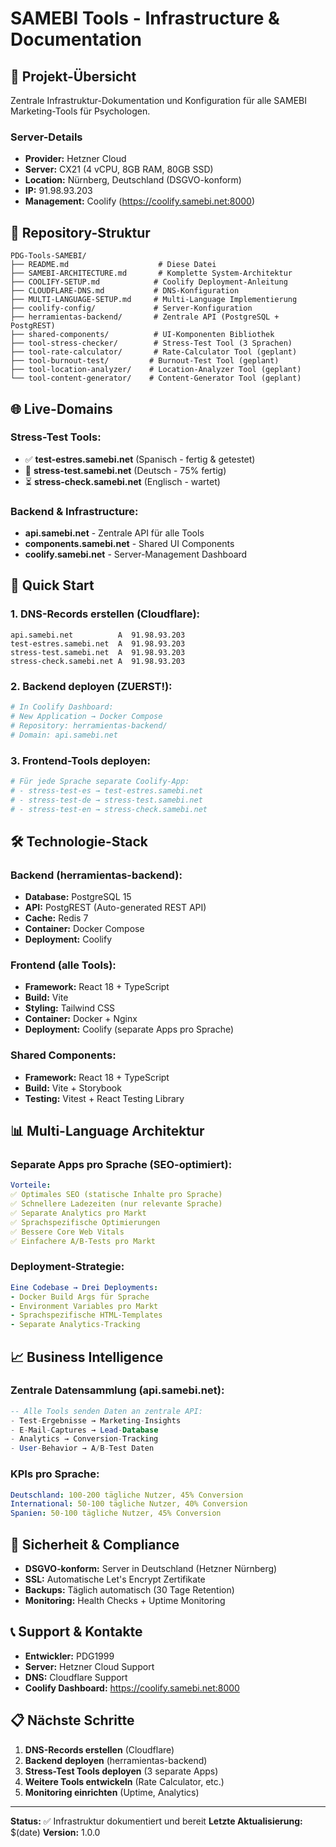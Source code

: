 # SAMEBI Tools - Infrastructure & Documentation

## 🎯 **Projekt-Übersicht**

Zentrale Infrastruktur-Dokumentation und Konfiguration für alle SAMEBI Marketing-Tools für Psychologen.

### **Server-Details**
- **Provider:** Hetzner Cloud  
- **Server:** CX21 (4 vCPU, 8GB RAM, 80GB SSD)
- **Location:** Nürnberg, Deutschland (DSGVO-konform)
- **IP:** 91.98.93.203
- **Management:** Coolify (https://coolify.samebi.net:8000)

## 📁 **Repository-Struktur**

```
PDG-Tools-SAMEBI/
├── README.md                    # Diese Datei
├── SAMEBI-ARCHITECTURE.md       # Komplette System-Architektur
├── COOLIFY-SETUP.md            # Coolify Deployment-Anleitung
├── CLOUDFLARE-DNS.md           # DNS-Konfiguration
├── MULTI-LANGUAGE-SETUP.md     # Multi-Language Implementierung
├── coolify-config/             # Server-Konfiguration
├── herramientas-backend/       # Zentrale API (PostgreSQL + PostgREST)
├── shared-components/          # UI-Komponenten Bibliothek
├── tool-stress-checker/        # Stress-Test Tool (3 Sprachen)
├── tool-rate-calculator/       # Rate-Calculator Tool (geplant)
├── tool-burnout-test/         # Burnout-Test Tool (geplant)
├── tool-location-analyzer/    # Location-Analyzer Tool (geplant)
└── tool-content-generator/    # Content-Generator Tool (geplant)
```

## 🌐 **Live-Domains**

### **Stress-Test Tools:**
- ✅ **test-estres.samebi.net** (Spanisch - fertig & getestet)
- 🔄 **stress-test.samebi.net** (Deutsch - 75% fertig)
- ⏳ **stress-check.samebi.net** (Englisch - wartet)

### **Backend & Infrastructure:**
- **api.samebi.net** - Zentrale API für alle Tools
- **components.samebi.net** - Shared UI Components
- **coolify.samebi.net** - Server-Management Dashboard

## 🚀 **Quick Start**

### **1. DNS-Records erstellen (Cloudflare):**
```dns
api.samebi.net          A  91.98.93.203
test-estres.samebi.net  A  91.98.93.203
stress-test.samebi.net  A  91.98.93.203
stress-check.samebi.net A  91.98.93.203
```

### **2. Backend deployen (ZUERST!):**
```bash
# In Coolify Dashboard:
# New Application → Docker Compose
# Repository: herramientas-backend/
# Domain: api.samebi.net
```

### **3. Frontend-Tools deployen:**
```bash
# Für jede Sprache separate Coolify-App:
# - stress-test-es → test-estres.samebi.net
# - stress-test-de → stress-test.samebi.net  
# - stress-test-en → stress-check.samebi.net
```

## 🛠️ **Technologie-Stack**

### **Backend (herramientas-backend):**
- **Database:** PostgreSQL 15
- **API:** PostgREST (Auto-generated REST API)
- **Cache:** Redis 7
- **Container:** Docker Compose
- **Deployment:** Coolify

### **Frontend (alle Tools):**
- **Framework:** React 18 + TypeScript
- **Build:** Vite
- **Styling:** Tailwind CSS
- **Container:** Docker + Nginx
- **Deployment:** Coolify (separate Apps pro Sprache)

### **Shared Components:**
- **Framework:** React 18 + TypeScript
- **Build:** Vite + Storybook
- **Testing:** Vitest + React Testing Library

## 📊 **Multi-Language Architektur**

### **Separate Apps pro Sprache (SEO-optimiert):**
```yaml
Vorteile:
✅ Optimales SEO (statische Inhalte pro Sprache)
✅ Schnellere Ladezeiten (nur relevante Sprache)
✅ Separate Analytics pro Markt
✅ Sprachspezifische Optimierungen
✅ Bessere Core Web Vitals
✅ Einfachere A/B-Tests pro Markt
```

### **Deployment-Strategie:**
```yaml
Eine Codebase → Drei Deployments:
- Docker Build Args für Sprache
- Environment Variables pro Markt
- Sprachspezifische HTML-Templates
- Separate Analytics-Tracking
```

## 📈 **Business Intelligence**

### **Zentrale Datensammlung (api.samebi.net):**
```sql
-- Alle Tools senden Daten an zentrale API:
- Test-Ergebnisse → Marketing-Insights
- E-Mail-Captures → Lead-Database
- Analytics → Conversion-Tracking
- User-Behavior → A/B-Test Daten
```

### **KPIs pro Sprache:**
```yaml
Deutschland: 100-200 tägliche Nutzer, 45% Conversion
International: 50-100 tägliche Nutzer, 40% Conversion  
Spanien: 50-100 tägliche Nutzer, 45% Conversion
```

## 🔐 **Sicherheit & Compliance**

- **DSGVO-konform:** Server in Deutschland (Hetzner Nürnberg)
- **SSL:** Automatische Let's Encrypt Zertifikate
- **Backups:** Täglich automatisch (30 Tage Retention)
- **Monitoring:** Health Checks + Uptime Monitoring

## 📞 **Support & Kontakte**

- **Entwickler:** PDG1999
- **Server:** Hetzner Cloud Support
- **DNS:** Cloudflare Support
- **Coolify Dashboard:** https://coolify.samebi.net:8000

## 📋 **Nächste Schritte**

1. **DNS-Records erstellen** (Cloudflare)
2. **Backend deployen** (herramientas-backend)
3. **Stress-Test Tools deployen** (3 separate Apps)
4. **Weitere Tools entwickeln** (Rate Calculator, etc.)
5. **Monitoring einrichten** (Uptime, Analytics)

---

**Status:** ✅ Infrastruktur dokumentiert und bereit
**Letzte Aktualisierung:** $(date)
**Version:** 1.0.0

